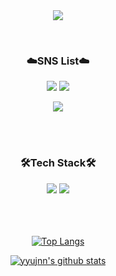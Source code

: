 <div align="center">

<img src="https://capsule-render.vercel.app/api?type=waving&color=0:FFAAAF,150:FFB399&height=230&section=header&text=Hello!&fontColor=ffffff&fontSize=70&fontAlignY=37&desc=yyujnn's%20GitHub%20Profile&descAlignY=55" />
</p>
<br>   
    

### ☁️SNS List☁️<br>
<a href="https://www.instagram.com/yujjne/" target="_blank"><img src="https://img.shields.io/badge/Instagram-E4405F?logo=Instagram&logoColor=white"/></a>
<a href="https://yujjne.tistory.com" target="_blank"><img src="https://img.shields.io/badge/DevBlog-F06B66?logo=tistory&logoColor=white"/></a>

<a href="mailto:yujin3504@gmail.com" target="_blank"><img src="https://img.shields.io/badge/yujin3504@gmail.com-808080?logo=Gmail&logoColor=white"/></a>

<br>
<br>

### 🛠️Tech Stack🛠️
<img src="https://img.shields.io/badge/swift-F54A2A?logo=swift&logoColor=white"/>
<img src="https://img.shields.io/badge/iOS-000000?logo=ios&logoColor=white"/>


<br>
<br>

 
<br/>
<br/>
 
[![Top Langs](https://github-readme-stats.vercel.app/api/top-langs/?username=yyujnn&layout=compact)](https://github.com/yyujnn/github-readme-stats)

[![yyujnn's github stats](https://github-readme-stats.vercel.app/api?username=yyujnn&show_icons=true)](https://github.com/yyujnn)
